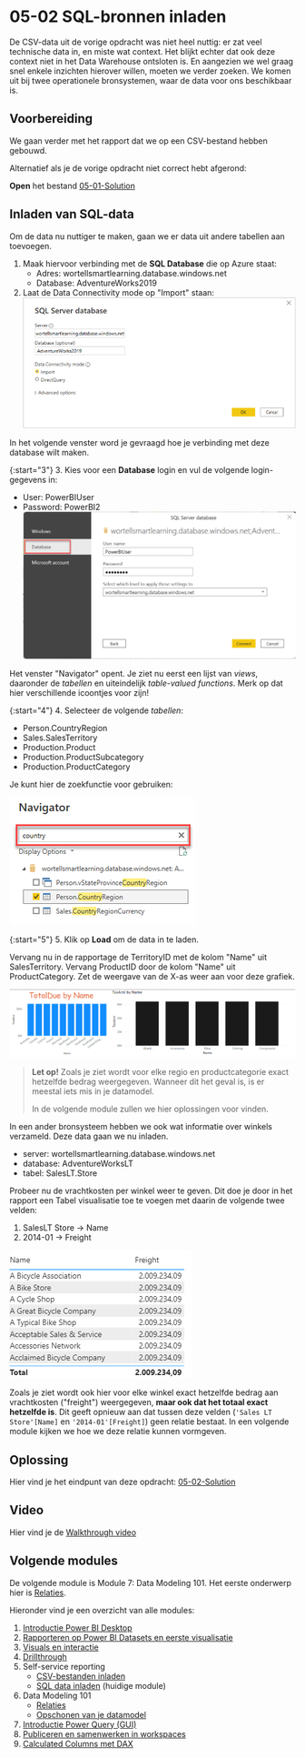 # 05-02 SQL-bronnen inladen

De CSV-data uit de vorige opdracht was niet heel nuttig: er zat veel technische data in, en miste wat context. Het blijkt echter dat ook deze context niet in het Data Warehouse ontsloten is. En aangezien we wel graag snel enkele inzichten hierover willen, moeten we verder zoeken. We komen uit bij twee operationele bronsystemen, waar de data voor ons beschikbaar is.

## Voorbereiding

We gaan verder met het rapport dat we op een CSV-bestand hebben gebouwd.

Alternatief als je de vorige opdracht niet correct hebt afgerond:

**Open** het bestand [05-01-Solution](../05-self-service-reporting/05-01-Solution.pbix)


## Inladen van SQL-data

Om de data nu nuttiger te maken, gaan we er data uit andere tabellen aan toevoegen. 

1. Maak hiervoor verbinding met de **SQL Database** die op Azure staat:
   * Adres: wortellsmartlearning.database.windows.net
   * Database: AdventureWorks2019
1. Laat de Data Connectivity mode op "Import" staan:
   ![Connect to SQL Server](img/sqlserver-connect.png)
 
In het volgende venster word je gevraagd hoe je verbinding met deze database wilt maken.

{:start="3"}
3. Kies voor een **Database** login en vul de volgende login-gegevens in:
   * User: PowerBIUser
   * Password: PowerBI2  
   ![Connection credentials](img/databasecredentials.png)

Het venster "Navigator" opent. Je ziet nu eerst een lijst van _views_, daaronder de _tabellen_ en uiteindelijk _table-valued functions_. Merk op dat hier verschillende icoontjes voor zijn! 

{:start="4"}
4. Selecteer de volgende _tabellen_:
   * Person.CountryRegion
   * Sales.SalesTerritory
   * Production.Product
   * Production.ProductSubcategory
   * Production.ProductCategory

Je kunt hier de zoekfunctie voor gebruiken:

![Power BI Navigator zoekfunctie](img/powerbi-navigator-zoekfunctie.png)

{:start="5"}
5. Klik op **Load** om de data in te laden.

Vervang nu in de rapportage de TerritoryID met de kolom "Name" uit SalesTerritory. Vervang ProductID door de kolom "Name" uit ProductCategory. Zet de weergave van de X-as weer aan voor deze grafiek.

![TotalDue by Territory, TaxAmt by Category](img/pbi-secondviz.png)

> **Let op!** Zoals je ziet wordt voor elke regio en productcategorie exact hetzelfde bedrag weergegeven. Wanneer dit het geval is, is er meestal iets mis in je datamodel.
>
> In de volgende module zullen we hier oplossingen voor vinden.

In een ander bronsysteem hebben we ook wat informatie over winkels verzameld. Deze data gaan we nu inladen.

* server: wortellsmartlearning.database.windows.net
* database: AdventureWorksLT
* tabel: SalesLT.Store

Probeer nu de vrachtkosten per winkel weer te geven. Dit doe je door in het rapport een Tabel visualisatie toe te voegen met daarin de volgende twee velden:

1. SalesLT Store -> Name
2. 2014-01 -> Freight

![Aanvinken van store en 2014-01](img/store-aanvinken.gif)

Zoals je ziet wordt ook hier voor elke winkel exact hetzelfde bedrag aan vrachtkosten ("freight") weergegeven, **maar ook dat het totaal exact hetzelfde is**. Dit geeft opnieuw aan dat tussen deze velden (`'Sales LT Store'[Name]` en `'2014-01'[Freight]`) geen relatie bestaat. In een volgende module kijken we hoe we deze relatie kunnen vormgeven.

## Oplossing

Hier vind je het eindpunt van deze opdracht: [05-02-Solution](../05-self-service-reporting/05-02-Solution.pbix)

## Video

Hier vind je de [Walkthrough video](https://vimeo.com/584747225/22f90d1d60)


## Volgende modules

De volgende module is Module 7: Data Modeling 101. Het eerste onderwerp hier is [Relaties](../06-data-modeling-101/07-relaties.md).

Hieronder vind je een overzicht van alle modules:

1. [Introductie Power BI Desktop](../01-introduction/01-introduction-powerbi-desktop.md)
2. [Rapporteren op Power BI Datasets en eerste visualisatie](../02-reporting-on-dataset/02-reporting-on-dataset.md)
3. [Visuals en interactie](../03-visuals-and-interaction/03-visuals-and-interaction.md)
4. [Drillthrough](../04-drillthrough/04-drillthrough.md)
5. Self-service reporting
   * [CSV-bestanden inladen](../05-self-service-reporting/05-csv-inladen.md)
   * [SQL data inladen](../05-self-service-reporting/06-sql-inladen.md) (huidige module)
6. Data Modeling 101
   * [Relaties](../06-data-modeling-101/07-relaties.md)
   * [Opschonen van je datamodel](../06-data-modeling-101/08-opschonen.md)
7. [Introductie Power Query (GUI)](../07-power-query-gui/09-power-query.md)
8. [Publiceren en samenwerken in workspaces](../08-publishing-and-collaboration-in-workspaces/10-publishing-and-collaboration-in-workspaces.md)
9. [Calculated Columns met DAX](../09-dax/11-calc-columns.md)
